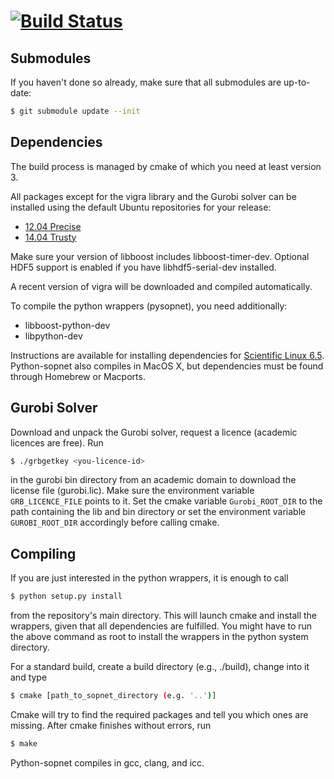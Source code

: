 [![Build Status](https://travis-ci.org/catsop/python-sopnet.svg?branch=master)](https://travis-ci.org/catsop/python-sopnet)
===========

Submodules
----------

If you haven't done so already, make sure that all submodules are up-to-date:

```sh
$ git submodule update --init
```

Dependencies
------------

The build process is managed by cmake of which you need at least version 3.

All packages except for the vigra library and the Gurobi solver can be
installed using the default Ubuntu repositories for your release:

* [12.04 Precise](packagelist-ubuntu-12.04-apt.txt)
* [14.04 Trusty](packagelist-ubuntu-14.04-apt.txt)

Make sure your version of libboost includes libboost-timer-dev. Optional HDF5
support is enabled if you have libhdf5-serial-dev installed.

A recent version of vigra will be downloaded and compiled automatically.

To compile the python wrappers (pysopnet), you need additionally:

* libboost-python-dev
* libpython-dev

Instructions are available for installing dependencies for
[Scientific Linux 6.5](https://github.com/catsop/python-sopnet/wiki/Compiling-in-Scientific-Linux-6.5).
Python-sopnet also compiles in MacOS X, but dependencies must be found through
Homebrew or Macports.

Gurobi Solver
-------------

Download and unpack the Gurobi solver, request a licence (academic licences are
free). Run

```sh
$ ./grbgetkey <you-licence-id>
```

in the gurobi bin directory from an academic domain to download the license
file (gurobi.lic). Make sure the environment variable `GRB_LICENCE_FILE` points
to it. Set the cmake variable `Gurobi_ROOT_DIR` to the path containing the lib
and bin directory or set the environment variable `GUROBI_ROOT_DIR` accordingly
before calling cmake.

Compiling
---------

If you are just interested in the python wrappers, it is enough to call

```sh
$ python setup.py install
```

from the repository's main directory. This will launch cmake and install the
wrappers, given that all dependencies are fulfilled. You might have to run the
above command as root to install the wrappers in the python system directory.

For a standard build, create a build directory (e.g., ./build), change into it
and type

```sh
$ cmake [path_to_sopnet_directory (e.g. '..')]
```

Cmake will try to find the required packages and tell you which ones are
missing. After cmake finishes without errors, run

```sh
$ make
```
Python-sopnet compiles in gcc, clang, and icc.
